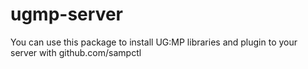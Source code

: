 # ugmp-server
You can use this package to install UG:MP libraries and plugin to your server with github.com/sampctl
